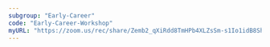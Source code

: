 ```yaml
---
subgroup: "Early-Career"
code: "Early-Career-Workshop"
myURL: "https://zoom.us/rec/share/Zemb2_qXiRdd8TmHPb4XLZsSm-s1Io1idB8Shzjf4ZZbxt2a3eeOswyluVmRI1_O.nWEP7dfZ0F3XwMyR"
---
```

